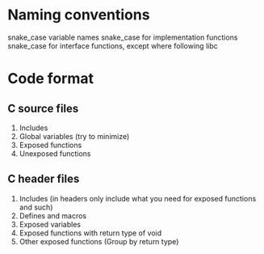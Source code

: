 # Naming conventions
snake_case variable names
snake_case for implementation functions
snake_case for interface functions, except where following libc

# Code format
## C source files
1. Includes
2. Global variables (try to minimize)
3. Exposed functions
4. Unexposed functions

## C header files
1. Includes (in headers only include what you need for exposed functions and such)
2. Defines and macros
3. Exposed variables
4. Exposed functions with return type of void
5. Other exposed functions (Group by return type)
